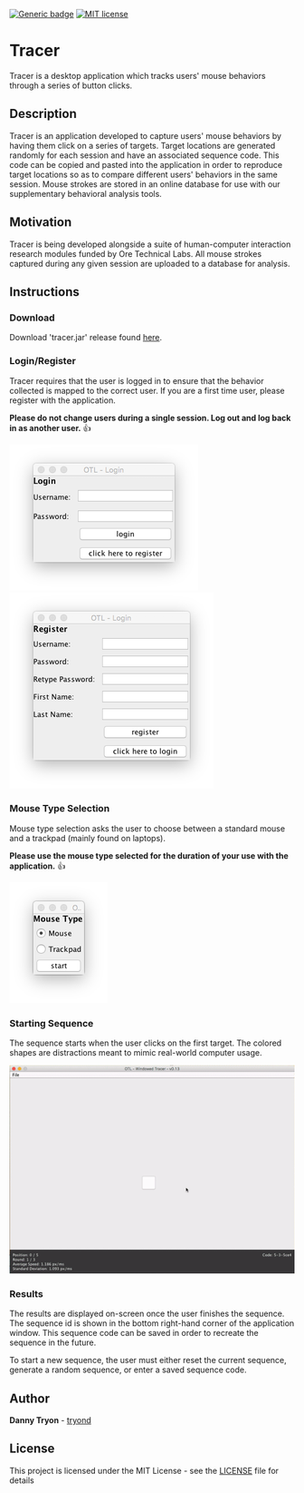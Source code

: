 [![Generic badge](https://img.shields.io/badge/build-passing-<COLOR>.svg)](https://shields.io/)
[![MIT license](https://img.shields.io/badge/License-MIT-blue.svg)](https://lbesson.mit-license.org/)

# Tracer

Tracer is a desktop application which tracks users' mouse behaviors through a series of button clicks.

## Description

Tracer is an application developed to capture users' mouse behaviors by having them click on a series of targets. Target locations are generated randomly for each session and have an associated sequence code. This code can be copied and pasted into the application in order to reproduce target locations so as to compare different users' behaviors in the same session. Mouse strokes are stored in an online database for use with our supplementary behavioral analysis tools.

## Motivation

Tracer is being developed alongside a suite of human-computer interaction research modules funded by Ore Technical Labs. All mouse strokes captured during any given session are uploaded to a database for analysis.

## Instructions

### Download

Download 'tracer.jar' release found [here](https://github.com/tryond/tracer/releases).

### Login/Register

Tracer requires that the user is logged in to ensure that the behavior collected is mapped to the correct user. If you are a first time user, please register with the application.

**Please do not change users during a single session. Log out and log back in as another user.** :+1:

![Login Image](res/tracer_images/login.png?raw=true "Image that shows login screen")
![Register Image](res/tracer_images/register.png?raw=true "Image that shows registration screen")

### Mouse Type Selection 

Mouse type selection asks the user to choose between a standard mouse and a trackpad (mainly found on laptops). 

**Please use the mouse type selected for the duration of your use with the application.** :+1:

![Mouse Select Image](res/tracer_images/mouse.png?raw=true "Image that shows mouse type selection")

### Starting Sequence

The sequence starts when the user clicks on the first target. The colored shapes are distractions meant to mimic real-world computer usage. 

![Sequence gif](res/tracer_images/animation.gif?raw=true "Animation that shows a typical sequence and results")

### Results

The results are displayed on-screen once the user finishes the sequence. The sequence id is shown in the bottom right-hand corner of the application window. This sequence code can be saved in order to recreate the sequence in the future. 

To start a new sequence, the user must either reset the current sequence, generate a random sequence, or enter a saved sequence code.

## Author

**Danny Tryon** - [tryond](https://github.com/tryond?tab=repositories)

## License

This project is licensed under the MIT License - see the [LICENSE](LICENSE) file for details

